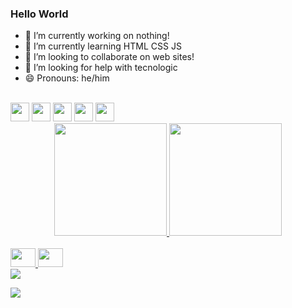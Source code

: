### Hello World


- 🔭 I’m currently working on nothing!
- 🌱 I’m currently learning HTML CSS JS
- 👯 I’m looking to collaborate on web sites!
- 🤔 I’m looking for help with tecnologic
- 😄 Pronouns: he/him


 <div style="display: inline_block"><br>
 <img height="30" src="https://cdn.jsdelivr.net/gh/devicons/devicon/icons/windows8/windows8-original.svg" />
<img  height="30" src="https://cdn.jsdelivr.net/gh/devicons/devicon/icons/linux/linux-original.svg" />
<img height="30"src="https://cdn.jsdelivr.net/gh/devicons/devicon/icons/ubuntu/ubuntu-plain.svg" /> 
<img  height="30" src="https://cdn.jsdelivr.net/gh/devicons/devicon/icons/bash/bash-original.svg" /> 
<img  height="30" src="https://cdn.jsdelivr.net/gh/devicons/devicon/icons/vscode/vscode-original.svg" />
  </div>



<div align="center">
  <a href="https://github.com/BielStylee">
  <img height="180em" src="https://github-readme-stats.vercel.app/api?username=BielStylee&show_icons=true&theme=dark&include_all_commits=true&count_private=true"/>
  <img height="180em" src="https://github-readme-stats.vercel.app/api/top-langs/?username=BielStylee&layout=compact&langs_count=7&theme=dark"/>
</div>
  
  
  <div style="display: inline_block"><br>
<img  height="30" width="40" src="https://cdn.jsdelivr.net/gh/devicons/devicon/icons/html5/html5-original.svg" />
<img  height="30" width="40"src="https://cdn.jsdelivr.net/gh/devicons/devicon/icons/css3/css3-original.svg" />
  </div>

  <div>
    <a href="https://www.youtube.com/channel/UC_1YW970ntiITXkwLXS6ZJQ" target="_blank"><img src="https://img.shields.io/badge/YouTube-FF0000?style=for-the-badge&logo=youtube&logoColor=white" target="_blank"></a>
    
<a href="https://www.twitch.tv/bielstye_" target="_blank"><img src="https://img.shields.io/badge/Twitch-9146FF?style=for-the-badge&logo=twitch&logoColor=white" target="_blank"></a>
  </div>
